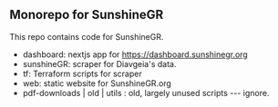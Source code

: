 ## Monorepo for SunshineGR

This repo contains code for SunshineGR. 

- dashboard: nextjs app for https://dashboard.sunshinegr.org
- sunshineGR: scraper for Diavgeia's data.
- tf: Terraform scripts for scraper
- web: static website for SunshineGR.org
- pdf-downloads | old | utils : old, largely unused scripts --- ignore. 
